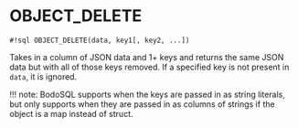 # OBJECT_DELETE

`#!sql OBJECT_DELETE(data, key1[, key2, ...])`

Takes in a column of JSON data and 1+ keys and returns the same JSON data but
with all of those keys removed. If a specified key is not present in
`data`, it is ignored.

!!! note: BodoSQL supports when the keys are passed in as string literals,
but only supports when they are passed in as columns of strings if the object
is a map instead of struct.
